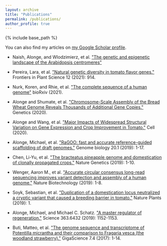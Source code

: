 ```yaml
---
layout: archive
title: "Publications"
permalink: /publications/
author_profile: true
---
```


{% include base_path %}

You can also find my articles on <a href="https://scholar.google.com/citations?user=5zUWawIAAAAJ&hl=en">my Google Scholar profile</a>.

- Naish, Alonge, and Wlodzimierz, et al. ["The genetic and epigenetic landscape of the Arabidopsis centromeres"](https://www.biorxiv.org/content/10.1101/2021.05.30.446350v2.abstract)

- Pereira, Lara, et al. ["Natural genetic diversity in tomato flavor genes."](https://vanderknaaplab.uga.edu/files/Pereira%20et%20al%20FPS.pdf) Frontiers in Plant Science 12 (2021): 914.

- Nurk, Koren, and Rhie, et al. ["The complete sequence of a human genome"](https://www.biorxiv.org/content/10.1101/2021.05.26.445798v1) bioRxiv (2021).

- Alonge and Shumate, et al. ["Chromosome-Scale Assembly of the Bread Wheat Genome Reveals Thousands of Additional Gene Copies."](https://www.genetics.org/content/early/2020/08/12/genetics.120.303501) Genetics (2020).

- Alonge and Wang, et al. ["Major Impacts of Widespread Structural Variation on Gene Expression and Crop Improvement in Tomato."](https://www.sciencedirect.com/science/article/pii/S0092867420306164) Cell (2020).

- Alonge, Michael, et al. ["RaGOO: fast and accurate reference-guided scaffolding of draft genomes."](https://genomebiology.biomedcentral.com/articles/10.1186/s13059-019-1829-6) Genome biology 20.1 (2019): 1-17.

- Chen, Li-Yu, et al. ["The bracteatus pineapple genome and domestication of clonally propagated crops."](https://www.nature.com/articles/s41588-019-0506-8) Nature Genetics (2019): 1-10.

- Wenger, Aaron M., et al. ["Accurate circular consensus long-read sequencing improves variant detection and assembly of a human genome."](https://www.nature.com/articles/s41587-019-0217-9) Nature Biotechnology (2019): 1-8.

- Soyk, Sebastian, et al. ["Duplication of a domestication locus neutralized a cryptic variant that caused a breeding barrier in tomato."](https://www.nature.com/articles/s41477-019-0422-z) Nature Plants (2019): 1.

- Alonge, Michael, and Michael C. Schatz. ["A master regulator of regeneration."](http://science.sciencemag.org/content/363/6432/1152.summary?casa_token=CpKbN573DOUAAAAA:DIg6_s20sz33LcrsB_GpqePxU5vDudcg_Erw2ReApycBJBKKUzPYuMthQVK9hcYPDZ_sezD7Nkjg-e8) Science 363.6432 (2019): 1152-1153.

- Buti, Matteo, et al. ["The genome sequence and transcriptome of Potentilla micrantha and their comparison to Fragaria vesca (the woodland strawberry)."](https://academic.oup.com/gigascience/article/7/4/giy010/4860432) GigaScience 7.4 (2017): 1-14.
